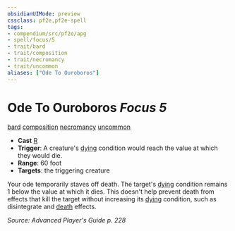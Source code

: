 ```yaml
---
obsidianUIMode: preview
cssclass: pf2e,pf2e-spell
tags:
- compendium/src/pf2e/apg
- spell/focus/5
- trait/bard
- trait/composition
- trait/necromancy
- trait/uncommon
aliases: ["Ode To Ouroboros"]
---
```

# Ode To Ouroboros *Focus 5*   
[bard](Reference/Rules/Traits/bard.md "Bard Class Trait")  [composition](composition.md "Composition Spell Trait")  [necromancy](necromancy.md "Necromancy School Trait")  [uncommon](uncommon.md "Uncommon Rarity Trait")  

- **Cast** [R](chapter-9-playing-the-game.md#Actions "Reaction") 
- **Trigger**: A creature's [dying](conditions.md#Dying) condition would reach the value at which they would die.
- **Range**: 60 foot
- **Targets**: the triggering creature

Your ode temporarily staves off death. The target's [dying](conditions.md#Dying) condition remains 1 below the value at which it dies. This doesn't help prevent death from effects that kill the target without increasing its [dying](conditions.md#Dying) condition, such as disintegrate and [death](death.md "Death Effect Trait") effects.

*Source: Advanced Player's Guide p. 228*